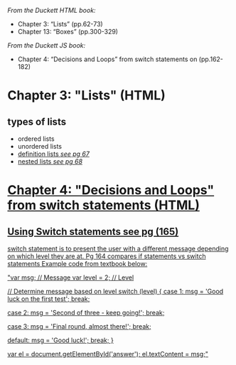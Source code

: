 <em>From the Duckett HTML book:</em>
<ul>
<li>Chapter 3: “Lists” (pp.62-73)</li>
<li>Chapter 13: “Boxes” (pp.300-329)</li>
</ul>
<em>From the Duckett JS book:</em>
<ul>
<li>Chapter 4: “Decisions and Loops” from switch statements on (pp.162-182)</li>
</ul>

<h1>Chapter 3: "Lists" (HTML)</h1>

<h2>types of lists</h2>
<ul>
<li> ordered lists </li>
<li> unordered lists </li>
<li> <a href="http://www.htmlandcssbook.com/code-samples/chapter-03/definition-lists.html"</a>definition lists <em>see pg 67</em></li>
	<li> <a href = http://www.htmlandcssbook.com/code-samples/chapter-03/nested-lists.html:</a>nested lists <em>see pg 68</em></li>
</ul>

<h1>Chapter 4: "Decisions and Loops" from switch statements (HTML)</h1>

<h2>Using Switch statements see pg (165)</h2>
<p>switch statement is to present the user with a different message depending on which level they are at. Pg 164 compares if statements vs switch statements Example code from textbook below:
</p>
"var msg;        // Message
var level = 2;  // Level

// Determine message based on level
switch (level) {
case 1:
    msg = 'Good luck on the first test';
    break;

case 2:
    msg = 'Second of three - keep going!';
    break;

case 3:
    msg = 'Final round, almost there!';
    break;

default:
    msg = 'Good luck!';
    break;
}

var el = document.getElementById('answer');
el.textContent = msg;"

